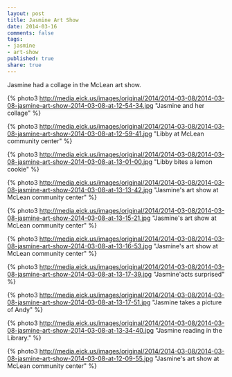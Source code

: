 ```yaml
---
layout: post
title: Jasmine Art Show
date: 2014-03-16
comments: false
tags:
- jasmine
- art-show
published: true
share: true
---
```

Jasmine had a collage in the McLean art show.

{% photo3 http://media.eick.us/images/original/2014/2014-03-08/2014-03-08-jasmine-art-show-2014-03-08-at-12-54-34.jpg "Jasmine and her collage" %}

{% photo3 http://media.eick.us/images/original/2014/2014-03-08/2014-03-08-jasmine-art-show-2014-03-08-at-12-59-41.jpg "Libby at McLean community center" %}

{% photo3 http://media.eick.us/images/original/2014/2014-03-08/2014-03-08-jasmine-art-show-2014-03-08-at-13-01-00.jpg "Libby bites a lemon cookie" %}

{% photo3 http://media.eick.us/images/original/2014/2014-03-08/2014-03-08-jasmine-art-show-2014-03-08-at-13-13-42.jpg "Jasmine's art show at McLean community center" %}

{% photo3 http://media.eick.us/images/original/2014/2014-03-08/2014-03-08-jasmine-art-show-2014-03-08-at-13-15-21.jpg "Jasmine's art show at McLean community center" %}

{% photo3 http://media.eick.us/images/original/2014/2014-03-08/2014-03-08-jasmine-art-show-2014-03-08-at-13-16-53.jpg "Jasmine's art show at McLean community center" %}

{% photo3 http://media.eick.us/images/original/2014/2014-03-08/2014-03-08-jasmine-art-show-2014-03-08-at-13-17-39.jpg "Jasmine'acts surprised" %}

{% photo3 http://media.eick.us/images/original/2014/2014-03-08/2014-03-08-jasmine-art-show-2014-03-08-at-13-17-51.jpg "Jasmine takes a picture of Andy" %}

{% photo3 http://media.eick.us/images/original/2014/2014-03-08/2014-03-08-jasmine-art-show-2014-03-08-at-13-34-40.jpg "Jasmine reading in the Library." %}

{% photo3 http://media.eick.us/images/original/2014/2014-03-08/2014-03-08-jasmine-art-show-2014-03-08-at-12-09-55.jpg "Jasmine's art show at McLean community center" %}
